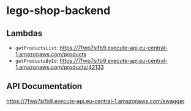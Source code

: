 # lego-shop-backend

## Lambdas

- `getProductsList`: https://7fwp7sifb9.execute-api.eu-central-1.amazonaws.com/products
- `getProductsById`: https://7fwp7sifb9.execute-api.eu-central-1.amazonaws.com/products/42133

## API Documentation

https://7fwp7sifb9.execute-api.eu-central-1.amazonaws.com/swagger
